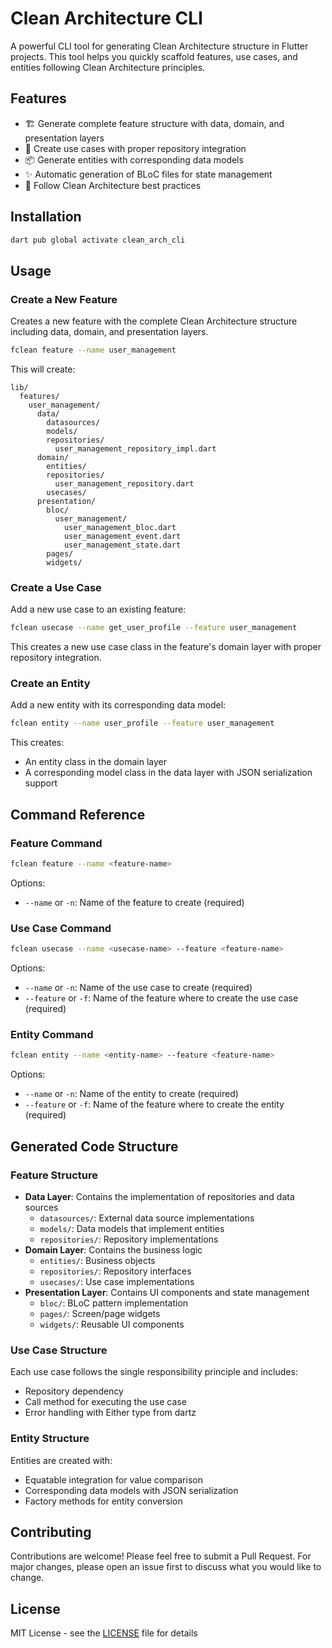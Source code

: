 # Clean Architecture CLI

A powerful CLI tool for generating Clean Architecture structure in Flutter projects. This tool helps you quickly scaffold features, use cases, and entities following Clean Architecture principles.

## Features

- 🏗️ Generate complete feature structure with data, domain, and presentation layers
- 🔄 Create use cases with proper repository integration
- 📦 Generate entities with corresponding data models
- ✨ Automatic generation of BLoC files for state management
- 🎯 Follow Clean Architecture best practices

## Installation

```bash
dart pub global activate clean_arch_cli
```

## Usage

### Create a New Feature

Creates a new feature with the complete Clean Architecture structure including data, domain, and presentation layers.

```bash
fclean feature --name user_management
```

This will create:

```
lib/
  features/
    user_management/
      data/
        datasources/
        models/
        repositories/
          user_management_repository_impl.dart
      domain/
        entities/
        repositories/
          user_management_repository.dart
        usecases/
      presentation/
        bloc/
          user_management/
            user_management_bloc.dart
            user_management_event.dart
            user_management_state.dart
        pages/
        widgets/
```

### Create a Use Case

Add a new use case to an existing feature:

```bash
fclean usecase --name get_user_profile --feature user_management
```

This creates a new use case class in the feature's domain layer with proper repository integration.

### Create an Entity

Add a new entity with its corresponding data model:

```bash
fclean entity --name user_profile --feature user_management
```

This creates:

- An entity class in the domain layer
- A corresponding model class in the data layer with JSON serialization support

## Command Reference

### Feature Command

```bash
fclean feature --name <feature-name>
```

Options:

- `--name` or `-n`: Name of the feature to create (required)

### Use Case Command

```bash
fclean usecase --name <usecase-name> --feature <feature-name>
```

Options:

- `--name` or `-n`: Name of the use case to create (required)
- `--feature` or `-f`: Name of the feature where to create the use case (required)

### Entity Command

```bash
fclean entity --name <entity-name> --feature <feature-name>
```

Options:

- `--name` or `-n`: Name of the entity to create (required)
- `--feature` or `-f`: Name of the feature where to create the entity (required)

## Generated Code Structure

### Feature Structure

- **Data Layer**: Contains the implementation of repositories and data sources
  - `datasources/`: External data source implementations
  - `models/`: Data models that implement entities
  - `repositories/`: Repository implementations
- **Domain Layer**: Contains the business logic
  - `entities/`: Business objects
  - `repositories/`: Repository interfaces
  - `usecases/`: Use case implementations
- **Presentation Layer**: Contains UI components and state management
  - `bloc/`: BLoC pattern implementation
  - `pages/`: Screen/page widgets
  - `widgets/`: Reusable UI components

### Use Case Structure

Each use case follows the single responsibility principle and includes:

- Repository dependency
- Call method for executing the use case
- Error handling with Either type from dartz

### Entity Structure

Entities are created with:

- Equatable integration for value comparison
- Corresponding data models with JSON serialization
- Factory methods for entity conversion

## Contributing

Contributions are welcome! Please feel free to submit a Pull Request. For major changes, please open an issue first to discuss what you would like to change.

## License

MIT License - see the [LICENSE](LICENSE) file for details
